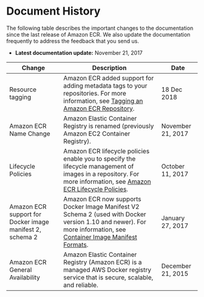 # Document History<a name="doc-history"></a>

The following table describes the important changes to the documentation since the last release of Amazon ECR\. We also update the documentation frequently to address the feedback that you send us\.
+  **Latest documentation update:** November 21, 2017 


| Change | Description | Date | 
| --- | --- | --- | 
|  Resource tagging  |  Amazon ECR added support for adding metadata tags to your repositories\. For more information, see [Tagging an Amazon ECR Repository](ecr-using-tags.md)\.  |  18 Dec 2018  | 
|  Amazon ECR Name Change  | Amazon Elastic Container Registry is renamed \(previously Amazon EC2 Container Registry\)\. | November 21, 2017 | 
|  Lifecycle Policies  |  Amazon ECR lifecycle policies enable you to specify the lifecycle management of images in a repository\. For more information, see [Amazon ECR Lifecycle Policies](LifecyclePolicies.md)\.  | October 11, 2017 | 
|  Amazon ECR support for Docker image manifest 2, schema 2  |  Amazon ECR now supports Docker Image Manifest V2 Schema 2 \(used with Docker version 1\.10 and newer\)\. For more information, see [Container Image Manifest Formats](image-manifest-formats.md)\.  | January 27, 2017 | 
|  Amazon ECR General Availability  |  Amazon Elastic Container Registry \(Amazon ECR\) is a managed AWS Docker registry service that is secure, scalable, and reliable\.  | December 21, 2015 | 